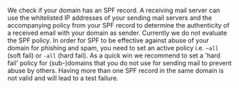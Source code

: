 We check if your domain has an SPF record. A receiving mail server can use the whitelisted IP addresses of your sending mail servers and the accompanying policy from your SPF record to determine the authenticity of a received email with your domain as sender. Currently we do not evaluate the SPF policy. In order for SPF to be effective against abuse of your domain for phishing and spam, you need to set an active policy i.e. `~all` (soft fail) or `-all` (hard fail). As a quick win we recommend to set a 'hard fail' policy for (sub-)domains that you do not use for sending mail to prevent abuse by others. Having more than one SPF record in the same domain is not valid and will lead to a test failure.
